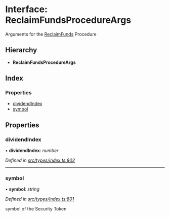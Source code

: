 # Interface: ReclaimFundsProcedureArgs

Arguments for the [ReclaimFunds](../enums/_types_index_.proceduretype.md#reclaimfunds) Procedure

## Hierarchy

* **ReclaimFundsProcedureArgs**

## Index

### Properties

* [dividendIndex](_types_index_.reclaimfundsprocedureargs.md#dividendindex)
* [symbol](_types_index_.reclaimfundsprocedureargs.md#symbol)

## Properties

###  dividendIndex

• **dividendIndex**: *number*

*Defined in [src/types/index.ts:802](https://github.com/PolymathNetwork/polymath-sdk/blob/ade5412/src/types/index.ts#L802)*

___

###  symbol

• **symbol**: *string*

*Defined in [src/types/index.ts:801](https://github.com/PolymathNetwork/polymath-sdk/blob/ade5412/src/types/index.ts#L801)*

symbol of the Security Token
